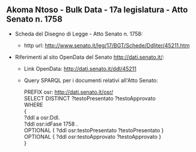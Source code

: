 ## Akoma Ntoso - Bulk Data - 17a legislatura - Atto Senato n. 1758 ##

* Scheda del Disegno di Legge - Atto Senato n. 1758:
	* http url: http://www.senato.it/leg/17/BGT/Schede/Ddliter/45211.htm

* Riferimenti al sito OpenData del Senato http://dati.senato.it/:
	* Link OpenData: http://dati.senato.it/ddl/45211
	* Query SPARQL per i documenti relativi all'Atto Senato:

        PREFIX osr: <http://dati.senato.it/osr/>  
		SELECT DISTINCT ?testoPresentato ?testoApprovato  
		WHERE  
		{  
		    ?ddl a osr:Ddl.  
		    ?ddl osr:idFase 1758 .  
		    OPTIONAL { ?ddl osr:testoPresentato ?testoPresentato }  
		    OPTIONAL { ?ddl osr:testoApprovato ?testoApprovato }  
		}
		